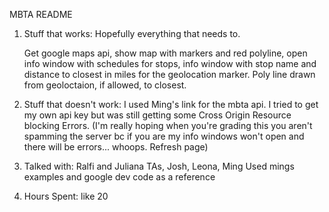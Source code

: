 MBTA README

1) Stuff that works: Hopefully everything that needs to.

	Get google maps api, show map with markers and red polyline, open info window with schedules for stops, info window with stop name and distance to closest in miles for the geolocation marker. Poly line drawn from geoloctaion, if allowed, to closest.

2) Stuff that doesn't work: I used Ming's link for the mbta api. I tried to get my own api key but was still getting some Cross Origin Resource blocking Errors. (I'm really hoping when you're grading this you aren't spamming the server bc if you are my info windows won't open and there will be errors... whoops. Refresh page)

3) Talked with: Ralfi and Juliana TAs, Josh, Leona, Ming
Used mings examples and google dev code as a reference

4) Hours Spent: like 20
